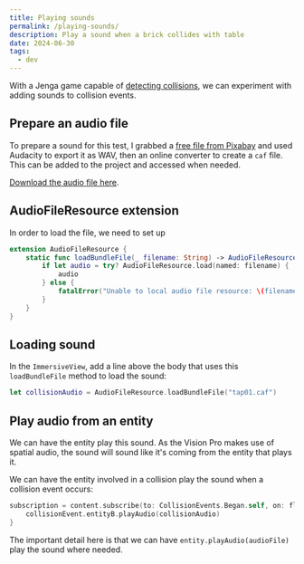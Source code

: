 ```yaml
---
title: Playing sounds
permalink: /playing-sounds/
description: Play a sound when a brick collides with table
date: 2024-06-30
tags:
  - dev
---
```


With a Jenga game capable of [detecting collisions](/detecting-collisions/), we can experiment with adding sounds to collision events.

## Prepare an audio file

To prepare a sound for this test, I grabbed a [free file from Pixabay](https://pixabay.com/sound-effects/search/jenga%20piece/) and used Audacity to export it as WAV, then an online converter to create a `caf` file. This can be added to the project and accessed when needed.

[Download the audio file here](https://files.vision.rodeo/sounds/tap01.caf).

## AudioFileResource extension

In order to load the file, we need to set up

```swift
extension AudioFileResource {
    static func loadBundleFile(_ filename: String) -> AudioFileResource {
        if let audio = try? AudioFileResource.load(named: filename) {
            audio
        } else {
            fatalError("Unable to local audio file resource: \(filename) from bundle.")
        }
    }
}
```

## Loading sound

In the `ImmersiveView`, add a line above the body that uses this `loadBundleFile` method to load the sound:

```swift
let collisionAudio = AudioFileResource.loadBundleFile("tap01.caf")
```

## Play audio from an entity

We can have the entity play this sound. As the Vision Pro makes use of spatial audio, the sound will sound like it's coming from the entity that plays it.

We can have the entity involved in a collision play the sound when a collision event occurs:

```swift
subscription = content.subscribe(to: CollisionEvents.Began.self, on: floor) { collisionEvent in
    collisionEvent.entityB.playAudio(collisionAudio)
}
```

The important detail here is that we can have `entity.playAudio(audioFile)` play the sound where needed.
